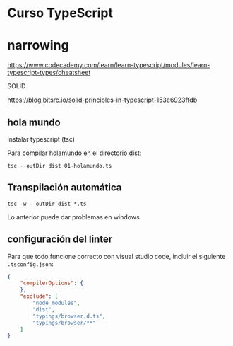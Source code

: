 # Curso TypeScript


# narrowing

https://www.codecademy.com/learn/learn-typescript/modules/learn-typescript-types/cheatsheet

SOLID

https://blog.bitsrc.io/solid-principles-in-typescript-153e6923ffdb 


## hola mundo

instalar typescript (tsc)

Para compilar holamundo en el directorio dist:

```
tsc --outDir dist 01-holamundo.ts
```


## Transpilación automática

```
tsc -w --outDir dist *.ts
```

Lo anterior puede dar problemas en windows


## configuración del linter
Para que todo funcione correcto con visual studio code, incluir el siguiente `.tsconfig.json`:

```json
{ 
    "compilerOptions": { 
    },
    "exclude": [
        "node_modules",
        "dist",
        "typings/browser.d.ts",
        "typings/browser/**"
    ]
} 
```

